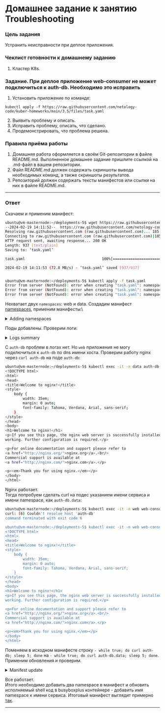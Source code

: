 # Домашнее задание к занятию Troubleshooting

### Цель задания

Устранить неисправности при деплое приложения.

### Чеклист готовности к домашнему заданию

1. Кластер K8s.

### Задание. При деплое приложение web-consumer не может подключиться к auth-db. Необходимо это исправить

1. Установить приложение по команде:
```shell
kubectl apply -f https://raw.githubusercontent.com/netology-code/kuber-homeworks/main/3.5/files/task.yaml
```
2. Выявить проблему и описать.
3. Исправить проблему, описать, что сделано.
4. Продемонстрировать, что проблема решена.


### Правила приёма работы

1. Домашняя работа оформляется в своём Git-репозитории в файле README.md. Выполненное домашнее задание пришлите ссылкой на .md-файл в вашем репозитории.
2. Файл README.md должен содержать скриншоты вывода необходимых команд, а также скриншоты результатов.
3. Репозиторий должен содержать тексты манифестов или ссылки на них в файле README.md.

---

### Ответ

Скачаем и применим манифест:

```bash
ubuntu@vm-masternode:~/deployments-5$ wget https://raw.githubusercontent.com/netology-code/kuber-homeworks/main/3.5/files/task.yaml
--2024-02-19 14:11:52--  https://raw.githubusercontent.com/netology-code/kuber-homeworks/main/3.5/files/task.yaml
Resolving raw.githubusercontent.com (raw.githubusercontent.com)... 185.199.110.133, 185.199.111.133, 185.199.108.133, ...
Connecting to raw.githubusercontent.com (raw.githubusercontent.com)|185.199.110.133|:443... connected.
HTTP request sent, awaiting response... 200 OK
Length: 937 [text/plain]
Saving to: ‘task.yaml’

task.yaml                                   100%[========================================================================================>]     937  --.-KB/s    in 0s      

2024-02-19 14:11:53 (72.8 MB/s) - ‘task.yaml’ saved [937/937]


ubuntu@vm-masternode:~/deployments-5$ kubectl apply -f task.yaml 
Error from server (NotFound): error when creating "task.yaml": namespaces "web" not found
Error from server (NotFound): error when creating "task.yaml": namespaces "data" not found
Error from server (NotFound): error when creating "task.yaml": namespaces "data" not found
```

Нехватает двух `namespaces`: web и data. Создадим манифест [namespaces](assets/namespaces.yaml), применим манифесты:\

<details>
<summary>Adding namespaces</summary>

```bash
ubuntu@vm-masternode:~/deployments-5$ kubectl apply -f namespaces.yaml
namespace/web created
namespace/data created


ubuntu@vm-masternode:~/deployments-5$ kubectl apply -f task.yaml 
deployment.apps/web-consumer created
deployment.apps/auth-db created
service/auth-db created


ubuntu@vm-masternode:~/deployments-5$ kubectl get pods -o wide -n web
NAME                            READY   STATUS    RESTARTS   AGE    IP             NODE        NOMINATED NODE   READINESS GATES
web-consumer-5f87765478-56rh2   1/1     Running   0          4m3s   172.16.11.99   vm-node03   <none>           <none>
web-consumer-5f87765478-v89tr   1/1     Running   0          4m3s   172.16.0.101   vm-node02   <none>           <none>
ubuntu@vm-masternode:~/deployments-5$ kubectl get pods -o wide -n data
NAME                       READY   STATUS    RESTARTS   AGE    IP             NODE        NOMINATED NODE   READINESS GATES
auth-db-7b5cdbdc77-cp9dp   1/1     Running   0          4m6s   172.16.2.226   vm-node01   <none>           <none>
```

</details>

Поды добавлены. Проверим логи:

<details>
<summary> Logs summary </summary>

```bash
ubuntu@vm-masternode:~/deployments-5$ kubectl logs auth-db-7b5cdbdc77-cp9dp -n data
/docker-entrypoint.sh: /docker-entrypoint.d/ is not empty, will attempt to perform configuration
/docker-entrypoint.sh: Looking for shell scripts in /docker-entrypoint.d/
/docker-entrypoint.sh: Launching /docker-entrypoint.d/10-listen-on-ipv6-by-default.sh
10-listen-on-ipv6-by-default.sh: Getting the checksum of /etc/nginx/conf.d/default.conf
10-listen-on-ipv6-by-default.sh: Enabled listen on IPv6 in /etc/nginx/conf.d/default.conf
/docker-entrypoint.sh: Launching /docker-entrypoint.d/20-envsubst-on-templates.sh
/docker-entrypoint.sh: Configuration complete; ready for start up
```

```bash
ubuntu@vm-masternode:~/deployments-5$ kubectl logs web-consumer-5f87765478-56rh2 -n web
curl: (6) Couldn't resolve host 'auth-db'
curl: (6) Couldn't resolve host 'auth-db'
curl: (6) Couldn't resolve host 'auth-db'
curl: (6) Couldn't resolve host 'auth-db'
curl: (6) Couldn't resolve host 'auth-db'
```

</details>

С `auth-db` проблем в логах нет. Но `web` приложения не могу подключиться к `auth-db` по dns имени хоста. Проверим работу nginx через `curl auth-db` на поде `auth-db`:

```bash
ubuntu@vm-masternode:~/deployments-5$ kubectl exec -it -n data auth-db-7b5cdbdc77-cp9dp -- curl auth-db
<!DOCTYPE html>
<html>
<head>
<title>Welcome to nginx!</title>
<style>
    body {
        width: 35em;
        margin: 0 auto;
        font-family: Tahoma, Verdana, Arial, sans-serif;
    }
</style>
</head>
<body>
<h1>Welcome to nginx!</h1>
<p>If you see this page, the nginx web server is successfully installed and
working. Further configuration is required.</p>

<p>For online documentation and support please refer to
<a href="http://nginx.org/">nginx.org</a>.<br/>
Commercial support is available at
<a href="http://nginx.com/">nginx.com</a>.</p>

<p><em>Thank you for using nginx.</em></p>
</body>
</html>
```

Nginx работает.\
Тогда попробуем сделать curl на подес указанием имени сервиса и имени namespace, как `auth-db.data`:

```bash
ubuntu@vm-masternode:~/deployments-5$ kubectl exec -it -n web web-consumer-5f87765478-56rh2 -- curl auth-db
curl: (6) Couldn't resolve host 'auth-db'
command terminated with exit code 6

ubuntu@vm-masternode:~/deployments-5$ kubectl exec -it -n web web-consumer-5f87765478-56rh2 -- curl auth-db.data
<!DOCTYPE html>
<html>
<head>
<title>Welcome to nginx!</title>
<style>
    body {
        width: 35em;
        margin: 0 auto;
        font-family: Tahoma, Verdana, Arial, sans-serif;
    }
</style>
</head>
<body>
<h1>Welcome to nginx!</h1>
<p>If you see this page, the nginx web server is successfully installed and
working. Further configuration is required.</p>

<p>For online documentation and support please refer to
<a href="http://nginx.org/">nginx.org</a>.<br/>
Commercial support is available at
<a href="http://nginx.com/">nginx.com</a>.</p>

<p><em>Thank you for using nginx.</em></p>
</body>
</html>
```

Поменяем в исходном манифесте строку `- while true; do curl auth-db; sleep 5; done` на `- while true; do curl auth-db.data; sleep 5; done`. Применим обновления и проверим.

<details>
<summary> Manifest update </summary>

```bash
ubuntu@vm-masternode:~/deployments-5$ kubectl apply -f task.yaml 
deployment.apps/web-consumer configured
deployment.apps/auth-db unchanged
service/auth-db unchanged


ubuntu@vm-masternode:~/deployments-5$ kubectl logs web-consumer-76669b5d6d-9kc6s -n web
  % Total    % Received % Xferd  Average Speed   Time    Time     Time  Current
                                 Dload  Upload   Total   Spent    Left  Speed
100   612  100   612    0     0   139k      0 --:--:-- --:--:-- --:--:--  597k
<!DOCTYPE html>
<html>
<head>
<title>Welcome to nginx!</title>
<style>
    body {
        width: 35em;
        margin: 0 auto;
        font-family: Tahoma, Verdana, Arial, sans-serif;
    }
</style>
</head>
<body>
<h1>Welcome to nginx!</h1>
<p>If you see this page, the nginx web server is successfully installed and
working. Further configuration is required.</p>

<p>For online documentation and support please refer to
<a href="http://nginx.org/">nginx.org</a>.<br/>
Commercial support is available at
<a href="http://nginx.com/">nginx.com</a>.</p>

<p><em>Thank you for using nginx.</em></p>
</body>
</html>
  % Total    % Received % Xferd  Average Speed   Time    Time     Time  Current
                                 Dload  Upload   Total   Spent    Left  Speed
<!DOCTYPE html>
<html>
<head>
<title>Welcome to nginx!</title>
<style>
    body {
        width: 35em;
        margin: 0 auto;
        font-family: Tahoma, Verdana, Arial, sans-serif;
    }
</style>
</head>
<body>
<h1>Welcome to nginx!</h1>
<p>If you see this page, the nginx web server is successfully installed and
working. Further configuration is required.</p>

<p>For online documentation and support please refer to
<a href="http://nginx.org/">nginx.org</a>.<br/>
Commercial support is available at
<a href="http://nginx.com/">nginx.com</a>.</p>

<p><em>Thank you for using nginx.</em></p>
</body>
</html>
100   612  100   612    0     0   219k      0 --:--:-- --:--:-- --:--:--  597k
  % Total    % Received % Xferd  Average Speed   Time    Time     Time  Current
                                 Dload  Upload   Total   Spent    Left  Speed
100   612  100   612    0     0   147k      0 --:--:-- --:--:-- --:--:--  597k
<!DOCTYPE html>
<html>

...
```

</details>

Все работает.\
Итого необходимо добавить два namespace в манифест и обновить исполняемый shell код в busyboxplus контейнере - добавить имя namespace к имени сервиса. Итоговый манифест выглядит примерно [так](assets/final_manifest.yaml).

---